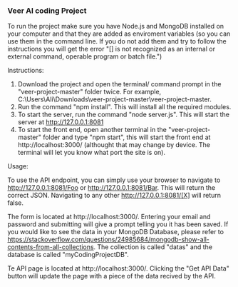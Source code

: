 ### Veer AI coding Project

To run the project make sure you have Node.js and MongoDB installed on your computer and that they are added as enviroment variables (so you can use them in the command line. If you do not add them and try to follow the instructions you will get the error "[] is not recognized as an internal or external command,
operable program or batch file.")

Instructions:

1) Download the project and open the terminal/ command prompt in the "veer-project-master" folder twice. For example, C:\Users\Ali\Downloads\veer-project-master\veer-project-master.
2) Run the command "npm install". This will install all the required modules.
3) To start the server, run the command "node server.js". This will start the server at http://127.0.0.1:8081
4) To start the front end, open another terminal in the "veer-project-master" folder and type "npm start", this will start the front end at http://localhost:3000/ (althought that may change by device. The terminal will let you know what port the site is on).

Usage:

To use the API endpoint, you can simply use your browser to navigate to http://127.0.0.1:8081/Foo or http://127.0.0.1:8081/Bar. This will return the correct JSON. Navigating to any other http://127.0.0.1:8081/[X] will return false.

The form is located at http://localhost:3000/. Entering your email and password and submitting will give a prompt telling you it has been saved. If you would like to see the data in your MongoDB Database, please refer to https://stackoverflow.com/questions/24985684/mongodb-show-all-contents-from-all-collections. The collection is called "datas" and the database is called "myCodingProjectDB".

Te API page is located at http://localhost:3000/. Clicking the "Get API Data" button will update the page with a piece of the data recived by the API.
